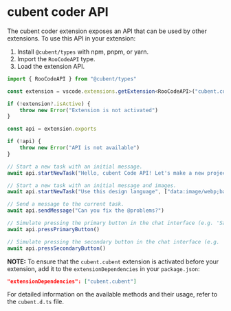 # cubent coder API

The cubent coder extension exposes an API that can be used by other extensions.
To use this API in your extension:

1. Install `@cubent/types` with npm, pnpm, or yarn.
2. Import the `RooCodeAPI` type.
3. Load the extension API.

```typescript
import { RooCodeAPI } from "@cubent/types"

const extension = vscode.extensions.getExtension<RooCodeAPI>("cubent.cubent")

if (!extension?.isActive) {
	throw new Error("Extension is not activated")
}

const api = extension.exports

if (!api) {
	throw new Error("API is not available")
}

// Start a new task with an initial message.
await api.startNewTask("Hello, cubent Code API! Let's make a new project...")

// Start a new task with an initial message and images.
await api.startNewTask("Use this design language", ["data:image/webp;base64,..."])

// Send a message to the current task.
await api.sendMessage("Can you fix the @problems?")

// Simulate pressing the primary button in the chat interface (e.g. 'Save' or 'Proceed While Running').
await api.pressPrimaryButton()

// Simulate pressing the secondary button in the chat interface (e.g. 'Reject').
await api.pressSecondaryButton()
```

**NOTE:** To ensure that the `cubent.cubent` extension is activated before your extension, add it to the `extensionDependencies` in your `package.json`:

```json
"extensionDependencies": ["cubent.cubent"]
```

For detailed information on the available methods and their usage, refer to the `cubent.d.ts` file.
